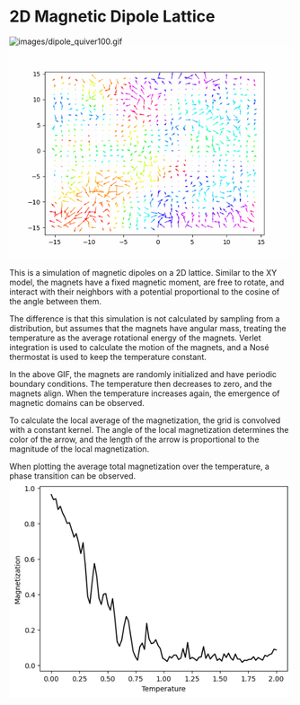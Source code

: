 # 2D Magnetic Dipole Lattice

![images/dipole_quiver100.gif](images/dipole_quiver100.gif) ![images/dipole_quiver30.gif](images/dipole_quiver30.gif)

This is a simulation of magnetic dipoles on a 2D lattice. Similar to the XY model, the magnets have a fixed magnetic moment, are free to rotate, and interact with their neighbors with a potential proportional to the cosine of the angle between them.

The difference is that this simulation is not calculated by sampling from a distribution, but assumes that the magnets have angular mass, treating the temperature as the average rotational energy of the magnets. Verlet integration is used to calculate the motion of the magnets, and a Nosé thermostat is used to keep the temperature constant.

In the above GIF, the magnets are randomly initialized and have periodic boundary conditions. The temperature then decreases to zero, and the magnets align. When the temperature increases again, the emergence of magnetic domains can be observed.

To calculate the local average of the magnetization, the grid is convolved with a constant kernel. The angle of the local magnetization determines the color of the arrow, and the length of the arrow is proportional to the magnitude of the local magnetization.

When plotting the average total magnetization over the temperature, a phase transition can be observed.
![images/phase_transition.png](images/phase_transition.png)